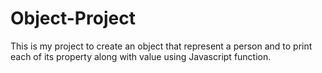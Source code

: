# Object-Project
This is my project to create an object that represent a person and to print each of its property along with value using Javascript function. 

